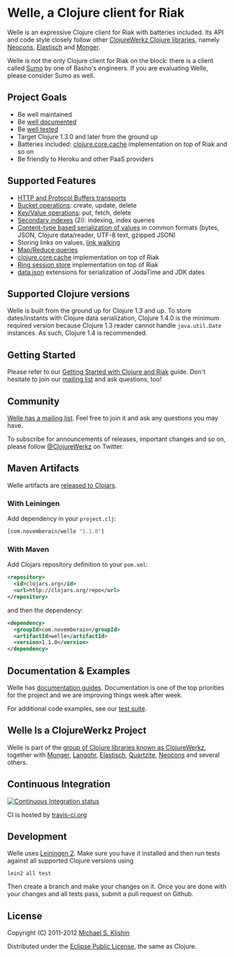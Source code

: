# Welle, a Clojure client for Riak

Welle is an expressive Clojure client for Riak with batteries included.
Its API and code style closely follow other [ClojureWerkz Clojure libraries](http://clojurewerkz.org), namely [Neocons](https://github.com/michaelklishin/neocons), [Elastisch](https://github.com/clojurewerkz/elastisch)
and [Monger](https://github.com/michaelklishin/monger).

Welle is not the only Clojure client for Riak on the block: there is a client called [Sumo](https://github.com/reiddraper/sumo)
by one of Basho's engineers. If you are evaluating Welle, please consider Sumo as well.


## Project Goals

 * Be well maintained
 * Be [well documented](http://clojureriak.info)
 * Be [well tested](https://github.com/michaelklishin/welle/tree/master/test/clojurewerkz/welle/test)
 * Target Clojure 1.3.0 and later from the ground up
 * Batteries included: [clojure.core.cache](http://github.com/clojure/core.cache) implementation on top of Riak and so on
 * Be friendly to Heroku and other PaaS providers


## Supported Features

 * [HTTP and Protocol Buffers transports](http://clojureriak.info/articles/connecting.html)
 * [Bucket operations](http://clojureriak.info/articles/buckets.html): create, update, delete
 * [Key/Value operations](http://clojureriak.info/articles/kv.html): put, fetch, delete
 * [Secondary indexes](http://clojureriak.info/articles/2i.html) (2i): indexing, index queries
 * [Content-type based serialization of values](http://clojureriak.info/articles/kv.html#automatic_serialization_for_common_formats) in common formats (bytes, JSON, Clojure data/reader, UTF-8 text, gzipped JSON)
 * Storing links on values, [link walking](http://clojureriak.info/articles/links.html)
 * [Map/Reduce queries](http://clojureriak.info/articles/mapreduce.html)
 * [clojure.core.cache](https://github.com/clojure/core.cache) implementation on top of Riak
 * [Ring session store](https://github.com/mmcgrana/ring/blob/master/ring-core/src/ring/middleware/session/store.clj) implementation on top of Riak
 * [data.json](http://github.com/clojure/data.json) extensions for serialization of JodaTime and JDK dates


## Supported Clojure versions

Welle is built from the ground up for Clojure 1.3 and up. To store dates/instants with Clojure data serialization, Clojure 1.4.0
is the minimum required version because Clojure 1.3 reader cannot handle `java.util.Date` instances. As such, Clojure 1.4 is
recommended.


## Getting Started

Please refer to our [Getting Started with Clojure and Riak](http://clojureriak.info/articles/getting_started.html) guide.
Don't hesitate to join our [mailing list](https://groups.google.com/forum/#!forum/clojure-riak) and ask questions, too!


## Community

[Welle has a mailing list](https://groups.google.com/forum/#!forum/clojure-welle). Feel free to join it and ask any questions you may have.

To subscribe for announcements of releases, important changes and so on, please follow [@ClojureWerkz](https://twitter.com/#!/clojurewerkz) on Twitter.



## Maven Artifacts

Welle artifacts are [released to Clojars](https://clojars.org/com.novemberain/welle).

### With Leiningen

Add dependency in your `project.clj`:

``` clojure
[com.novemberain/welle "1.1.0"]
```

### With Maven

Add Clojars repository definition to your `pom.xml`:

``` xml
<repository>
  <id>clojars.org</id>
  <url>http://clojars.org/repo</url>
</repository>
```

and then the dependency:

``` xml
<dependency>
  <groupId>com.novemberain</groupId>
  <artifactId>welle</artifactId>
  <version>1.1.0</version>
</dependency>
```


## Documentation & Examples

Welle has [documentation guides](http://clojureriak.info). Documentation is one
of the top priorities for the project and we are improving things week after week.

For additional code examples, see our [test suite](https://github.com/michaelklishin/welle/tree/master/test/clojurewerkz/welle/test).


## Welle Is a ClojureWerkz Project

Welle is part of the [group of Clojure libraries known as ClojureWerkz](http://clojurewerkz.org), together with
[Monger](https://github.com/michaelklishin/monger), [Langohr](https://github.com/michaelklishin/langohr), [Elastisch](https://github.com/clojurewerkz/elastisch), [Quartzite](https://github.com/michaelklishin/quartzite), [Neocons](https://github.com/michaelklishin/neocons) and several others.



## Continuous Integration

[![Continuous Integration status](https://secure.travis-ci.org/michaelklishin/welle.png)](http://travis-ci.org/michaelklishin/welle)

CI is hosted by [travis-ci.org](http://travis-ci.org)


## Development

Welle uses [Leiningen 2](https://github.com/technomancy/leiningen/blob/master/doc/TUTORIAL.md). Make
sure you have it installed and then run tests against all supported Clojure versions using

    lein2 all test

Then create a branch and make your changes on it. Once you are done with your changes and all
tests pass, submit a pull request on Github.


## License

Copyright (C) 2011-2012 [Michael S. Klishin](http://twitter.com/michaelklishin)

Distributed under the [Eclipse Public License](http://www.eclipse.org/legal/epl-v10.html), the same as Clojure.
